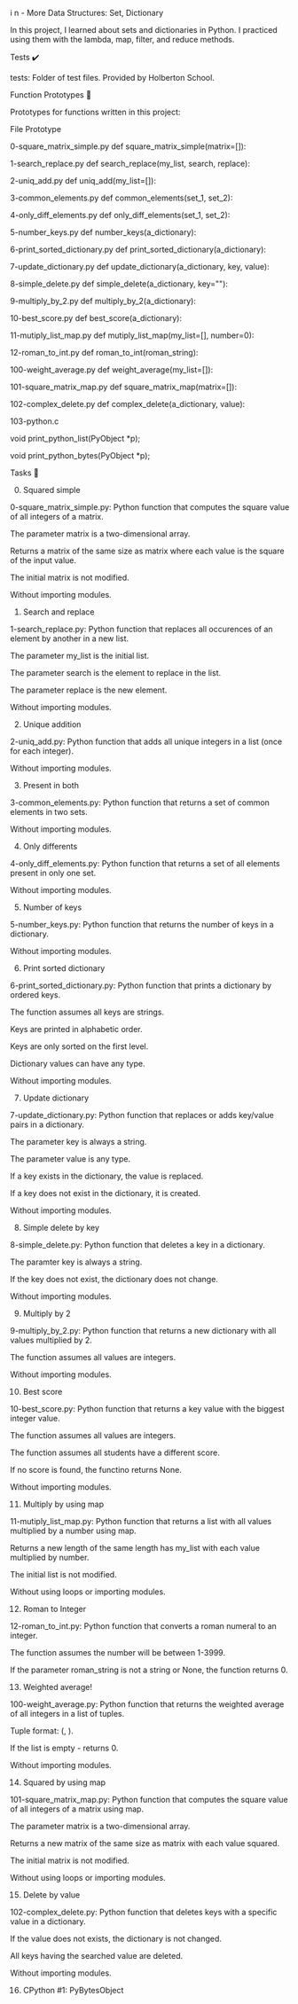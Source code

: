 i
n - More Data Structures: Set, Dictionary

In this project, I learned about sets and dictionaries in Python. I practiced using them with the lambda, map, filter, and reduce methods.



Tests ✔️

tests: Folder of test files. Provided by Holberton School.

Function Prototypes 💾

Prototypes for functions written in this project:



File	Prototype

0-square_matrix_simple.py	def square_matrix_simple(matrix=[]):

1-search_replace.py	def search_replace(my_list, search, replace):

2-uniq_add.py	def uniq_add(my_list=[]):

3-common_elements.py	def common_elements(set_1, set_2):

4-only_diff_elements.py	def only_diff_elements(set_1, set_2):

5-number_keys.py	def number_keys(a_dictionary):

6-print_sorted_dictionary.py	def print_sorted_dictionary(a_dictionary):

7-update_dictionary.py	def update_dictionary(a_dictionary, key, value):

8-simple_delete.py	def simple_delete(a_dictionary, key=""):

9-multiply_by_2.py	def multiply_by_2(a_dictionary):

10-best_score.py	def best_score(a_dictionary):

11-mutiply_list_map.py	def mutiply_list_map(my_list=[], number=0):

12-roman_to_int.py	def roman_to_int(roman_string):

100-weight_average.py	def weight_average(my_list=[]):

101-square_matrix_map.py	def square_matrix_map(matrix=[]):

102-complex_delete.py	def complex_delete(a_dictionary, value):

103-python.c	

void print_python_list(PyObject *p);

void print_python_bytes(PyObject *p);

Tasks 📃

0. Squared simple



0-square_matrix_simple.py: Python function that computes the square value of all integers of a matrix.

The parameter matrix is a two-dimensional array.

Returns a matrix of the same size as matrix where each value is the square of the input value.

The initial matrix is not modified.

Without importing modules.

1. Search and replace



1-search_replace.py: Python function that replaces all occurences of an element by another in a new list.

The parameter my_list is the initial list.

The parameter search is the element to replace in the list.

The parameter replace is the new element.

Without importing modules.

2. Unique addition



2-uniq_add.py: Python function that adds all unique integers in a list (once for each integer).

Without importing modules.

3. Present in both



3-common_elements.py: Python function that returns a set of common elements in two sets.

Without importing modules.

4. Only differents



4-only_diff_elements.py: Python function that returns a set of all elements present in only one set.

Without importing modules.

5. Number of keys



5-number_keys.py: Python function that returns the number of keys in a dictionary.

Without importing modules.

6. Print sorted dictionary



6-print_sorted_dictionary.py: Python function that prints a dictionary by ordered keys.

The function assumes all keys are strings.

Keys are printed in alphabetic order.

Keys are only sorted on the first level.

Dictionary values can have any type.

Without importing modules.

7. Update dictionary



7-update_dictionary.py: Python function that replaces or adds key/value pairs in a dictionary.

The parameter key is always a string.

The parameter value is any type.

If a key exists in the dictionary, the value is replaced.

If a key does not exist in the dictionary, it is created.

Without importing modules.

8. Simple delete by key



8-simple_delete.py: Python function that deletes a key in a dictionary.

The paramter key is always a string.

If the key does not exist, the dictionary does not change.

Without importing modules.

9. Multiply by 2



9-multiply_by_2.py: Python function that returns a new dictionary with all values multiplied by 2.

The function assumes all values are integers.

Without importing modules.

10. Best score



10-best_score.py: Python function that returns a key value with the biggest integer value.

The function assumes all values are integers.

The function assumes all students have a different score.

If no score is found, the functino returns None.

Without importing modules.

11. Multiply by using map



11-mutiply_list_map.py: Python function that returns a list with all values multiplied by a number using map.

Returns a new length of the same length has my_list with each value multiplied by number.

The initial list is not modified.

Without using loops or importing modules.

12. Roman to Integer



12-roman_to_int.py: Python function that converts a roman numeral to an integer.

The function assumes the number will be between 1-3999.

If the parameter roman_string is not a string or None, the function returns 0.

13. Weighted average!



100-weight_average.py: Python function that returns the weighted average of all integers in a list of tuples.

Tuple format: (<score>, <weight>).

If the list is empty - returns 0.

Without importing modules.

14. Squared by using map



101-square_matrix_map.py: Python function that computes the square value of all integers of a matrix using map.

The parameter matrix is a two-dimensional array.

Returns a new matrix of the same size as matrix with each value squared.

The initial matrix is not modified.

Without using loops or importing modules.

15. Delete by value



102-complex_delete.py: Python function that deletes keys with a specific value in a dictionary.

If the value does not exists, the dictionary is not changed.

All keys having the searched value are deleted.

Without importing modules.

16. CPython #1: PyBytesObject

